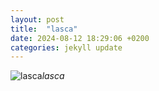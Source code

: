 ```yaml
---
layout: post
title:  "lasca"
date: 2024-08-12 18:29:06 +0200
categories: jekyll update
---
```





![lasca]()*lasca*&nbsp;



[jekyll-docs]: https://jekyllrb.com/docs/home
[jekyll-gh]:   https://github.com/jekyll/jekyll
[jekyll-talk]: https://talk.jekyllrb.com/
